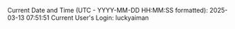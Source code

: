 Current Date and Time (UTC - YYYY-MM-DD HH:MM:SS formatted): 2025-03-13 07:51:51
Current User's Login: luckyaiman
